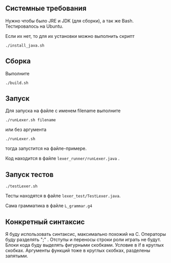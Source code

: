 ## Системные требования
Нужно чтобы было JRE и JDK (для сборки), а так же Bash. Тестировалось на Ubuntu.

Если их нет, то для их установки можно выполнить скрипт

```
./install_java.sh
```

## Сборка
Выполните

```
./build.sh
```

## Запуск

Для запуска на файле с именем filename выполните

```
./runLexer.sh filename
``` 

или без аргумента

```
./runLexer.sh
```
тогда запустится на файле-примере.

Код находится в файле ```lexer_runner/runLexer.java``` .

## Запуск тестов

```
./testLexer.sh
```

Тесты находятся в файле ```lexer_test/TestLexer.java```.

Сама грамматика в файле ```L_grammar.g4```

## Конкретный синтаксис

Я буду использовать синтаксис, максимально похожий на C.
Операторы буду разделять ";" . Отступы и переносы строки роли играть не будут.
Блоки кода буду выделять фигурными скобками﻿.
Условие в if  в круглых скобках.
Аргументы функций тоже в круглых скобках, разделены запятыми.

